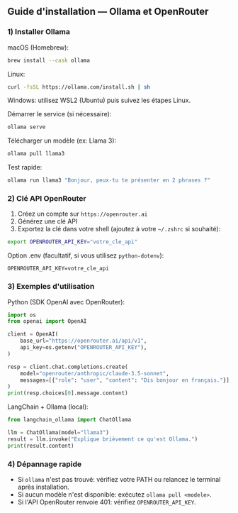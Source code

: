## Guide d'installation — Ollama et OpenRouter

### 1) Installer Ollama

macOS (Homebrew):
```bash
brew install --cask ollama
```

Linux:
```bash
curl -fsSL https://ollama.com/install.sh | sh
```

Windows: utilisez WSL2 (Ubuntu) puis suivez les étapes Linux.

Démarrer le service (si nécessaire):
```bash
ollama serve
```

Télécharger un modèle (ex: Llama 3):
```bash
ollama pull llama3
```

Test rapide:
```bash
ollama run llama3 "Bonjour, peux-tu te présenter en 2 phrases ?"
```

### 2) Clé API OpenRouter

1. Créez un compte sur `https://openrouter.ai`
2. Générez une clé API
3. Exportez la clé dans votre shell (ajoutez à votre `~/.zshrc` si souhaité):
```bash
export OPENROUTER_API_KEY="votre_cle_api"
```

Option .env (facultatif, si vous utilisez `python-dotenv`):
```
OPENROUTER_API_KEY=votre_cle_api
```

### 3) Exemples d'utilisation

Python (SDK OpenAI avec OpenRouter):
```python
import os
from openai import OpenAI

client = OpenAI(
    base_url="https://openrouter.ai/api/v1",
    api_key=os.getenv("OPENROUTER_API_KEY"),
)

resp = client.chat.completions.create(
    model="openrouter/anthropic/claude-3.5-sonnet",
    messages=[{"role": "user", "content": "Dis bonjour en français."}],
)
print(resp.choices[0].message.content)
```

LangChain + Ollama (local):
```python
from langchain_ollama import ChatOllama

llm = ChatOllama(model="llama3")
result = llm.invoke("Explique brièvement ce qu'est Ollama.")
print(result.content)
```

### 4) Dépannage rapide
- Si `ollama` n'est pas trouvé: vérifiez votre PATH ou relancez le terminal après installation.
- Si aucun modèle n'est disponible: exécutez `ollama pull <modele>`.
- Si l'API OpenRouter renvoie 401: vérifiez `OPENROUTER_API_KEY`.

